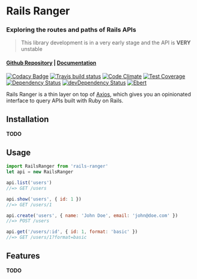 # Rails Ranger
### Exploring the routes and paths of Rails APIs
> This library development is in a very early stage and the API is **VERY** unstable

#### [Github Repository](https://github.com/victor-am/rails-ranger) | [Documentation](https://victor-am.github.io/rails-ranger)

[![Codacy Badge](https://api.codacy.com/project/badge/Grade/562e26fd8c8e48ec8206430b42b9dc75)](https://www.codacy.com/app/victor-am/rails-ranger?utm_source=github.com&utm_medium=referral&utm_content=victor-am/rails-ranger&utm_campaign=badger)
[![Travis build status](http://img.shields.io/travis/victor-am/rails-ranger.svg?style=flat)](https://travis-ci.org/victor-am/rails-ranger)
[![Code Climate](https://codeclimate.com/github/victor-am/rails-ranger/badges/gpa.svg)](https://codeclimate.com/github/victor-am/rails-ranger)
[![Test Coverage](https://codeclimate.com/github/victor-am/rails-ranger/badges/coverage.svg)](https://codeclimate.com/github/victor-am/rails-ranger)
[![Dependency Status](https://david-dm.org/victor-am/rails-ranger.svg)](https://david-dm.org/victor-am/rails-ranger)
[![devDependency Status](https://david-dm.org/victor-am/rails-ranger/dev-status.svg)](https://david-dm.org/victor-am/rails-ranger#info=devDependencies)
[![Ebert](https://ebertapp.io/github/victor-am/rails-ranger.svg)](https://ebertapp.io/github/victor-am/rails-ranger)

Rails Ranger is a thin layer on top of [Axios](https://github.com/mzabriskie/axios), which gives you an opinionated interface to query APIs built with Ruby on Rails.

## Installation
**TODO**

## Usage

```javascript
import RailsRanger from 'rails-ranger'
let api = new RailsRanger

api.list('users')
//=> GET /users

api.show('users', { id: 1 })
//=> GET /users/1

api.create('users', { name: 'John Doe', email: 'john@doe.com' })
//=> POST /users

api.get('/users/:id', { id: 1, format: 'basic' })
//=> GET /users/1?format=basic
```

## Features
**TODO**
